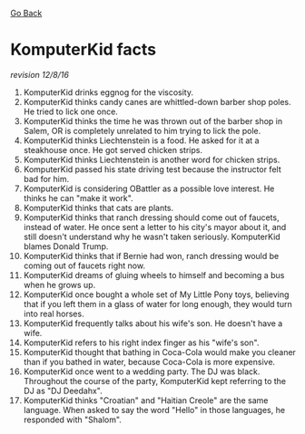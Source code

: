 [Go Back](index)
# KomputerKid facts

*revision 12/8/16*

1. KomputerKid drinks eggnog for the viscosity.
2. KomputerKid thinks candy canes are whittled-down barber shop poles. He tried to lick one once.
3. KomputerKid thinks the time he was thrown out of the barber shop in Salem, OR is completely unrelated to him trying to lick the pole.
4. KomputerKid thinks Liechtenstein is a food. He asked for it at a steakhouse once. He got served chicken strips.
5. KomputerKid thinks Liechtenstein is another word for chicken strips.
6. KomputerKid passed his state driving test because the instructor felt bad for him.
7. KomputerKid is considering OBattler as a possible love interest. He thinks he can "make it work".
8. KomputerKid thinks that cats are plants.
9. KomputerKid thinks that ranch dressing should come out of faucets, instead of water. He once sent a letter to his city's mayor about it, and still doesn't understand why he wasn't taken seriously. KomputerKid blames Donald Trump.
10. KomputerKid thinks that if Bernie had won, ranch dressing would be coming out of faucets right now.
11. KomputerKid dreams of gluing wheels to himself and becoming a bus when he grows up.
12. KomputerKid once bought a whole set of My Little Pony toys, believing that if you left them in a glass of water for long enough, they would turn into real horses.
13. KomputerKid frequently talks about his wife's son. He doesn't have a wife.
14. KomputerKid refers to his right index finger as his "wife's son".
15. KomputerKid thought that bathing in Coca-Cola would make you cleaner than if you bathed in water, because Coca-Cola is more expensive.
15. KomputerKid once went to a wedding party. The DJ was black. Throughout the course of the party, KomputerKid kept referring to the DJ as "DJ Deedahx".
16. KomputerKid thinks "Croatian" and "Haitian Creole" are the same language. When asked to say the word "Hello" in those languages, he responded with "Shalom".

